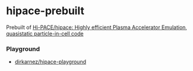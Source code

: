 hipace-prebuilt
===============
Prebuilt of [Hi-PACE/hipace: Highly efficient Plasma Accelerator Emulation, quasistatic particle-in-cell code](https://github.com/Hi-PACE/hipace)

### Playground
- [dirkarnez/hipace-playground](https://github.com/dirkarnez/hipace-playground)